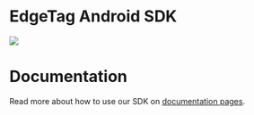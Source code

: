 # EdgeTag Android SDK

[![](https://jitpack.io/v/blotoutio/edgetag-android.svg)](https://jitpack.io/#blotoutio/sdk-android)


# Documentation

Read more about how to use our SDK on [documentation pages](https://docs-android.blotout.io).
